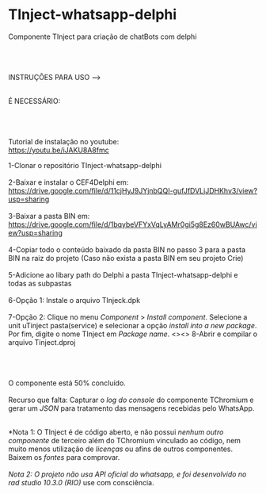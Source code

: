 # TInject-whatsapp-delphi
Componente TInject para criação de chatBots com delphi<br></br><br></br>

INSTRUÇÕES PARA USO --><br></br>

É NECESSÁRIO:<br></br><br></br>

Tutorial de instalação no youtube:<br>
https://youtu.be/iJAKU8A8fmc


1-Clonar o repositório TInject-whatsapp-delphi
<br></br>
2-Baixar e instalar o CEF4Delphi em: https://drive.google.com/file/d/11cjHyJ9JYjnbQQI-gufJfDVLjJDHKhv3/view?usp=sharing
<br></br>
3-Baixar a pasta BIN em: https://drive.google.com/file/d/1bqybeVFYxVqLyAMr0gi5g8Ez60wBUAwc/view?usp=sharing
<br></br>
4-Copiar todo o conteúdo baixado da pasta BIN no passo 3 para a pasta BIN na raiz do projeto (Caso não exista a pasta BIN em seu projeto Crie)
<br></br>
5-Adicione ao libary path do Delphi a pasta TInject-whatsapp-delphi e todas as subpastas
<br><br>
6-Opção 1: Instale o arquivo TInjeck.dpk
<br><br>
7-Opção 2: Clique no menu *Component* > *Install component*. Selecione a unit uTinject pasta(service) e selecionar a opção *install into a new package*. Por fim, digite o nome TInject em *Package name*.
<><>
8-Abrir e compilar o arquivo Tinject.dproj
<br></br><br></br>

O componente está 50% concluído. <br><br>Recurso que falta: Capturar o *log do console* do componente TChromium e gerar um *JSON* para tratamento das mensagens recebidas pelo WhatsApp.
<br><br>

*Nota 1: O TInject é de código aberto, e não possui *nenhum outro componente* de terceiro além do TChromium vinculado ao código, nem muito menos utilização de *licenças* ou afins de outros componentes. Baixem os *fontes* para comprovar.
<br><br>
*Nota 2: O projeto não usa API oficial do whatsapp, e foi desenvolvido no rad studio 10.3.0 (RIO)* use com consciência. 
